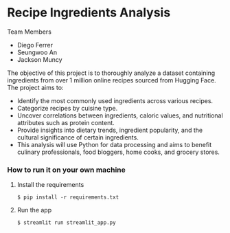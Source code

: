 # Recipe Ingredients Analysis

Team Members
 - Diego Ferrer
 - Seungwoo An
 - Jackson Muncy

 The objective of this project is to thoroughly analyze a dataset containing ingredients from over 1 million online recipes sourced from Hugging Face. The project aims to:

 - Identify the most commonly used ingredients across various recipes.
 - Categorize recipes by cuisine type.
 - Uncover correlations between ingredients, caloric values, and nutritional attributes such as protein content.
 - Provide insights into dietary trends, ingredient popularity, and the cultural significance of certain ingredients.
 - This analysis will use Python for data processing and aims to benefit culinary professionals, food bloggers, home cooks, and grocery stores.

### How to run it on your own machine

1. Install the requirements

   ```
   $ pip install -r requirements.txt
   ```

2. Run the app

   ```
   $ streamlit run streamlit_app.py
   ```
